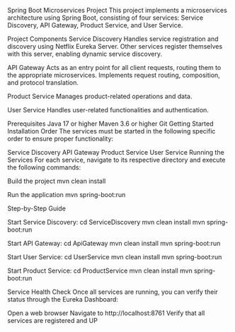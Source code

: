 Spring Boot Microservices Project
This project implements a microservices architecture using Spring Boot, consisting of four services: Service Discovery, API Gateway, Product Service, and User Service.

Project Components
Service Discovery
Handles service registration and discovery using Netflix Eureka Server. Other services register themselves with this server, enabling dynamic service discovery.

API Gateway
Acts as an entry point for all client requests, routing them to the appropriate microservices. Implements request routing, composition, and protocol translation.

Product Service
Manages product-related operations and data.

User Service
Handles user-related functionalities and authentication.

Prerequisites
Java 17 or higher
Maven 3.6 or higher
Git
Getting Started
Installation Order
The services must be started in the following specific order to ensure proper functionality:

Service Discovery
API Gateway
Product Service
User Service
Running the Services
For each service, navigate to its respective directory and execute the following commands:

Build the project
mvn clean install

Run the application
mvn spring-boot:run

Step-by-Step Guide

Start Service Discovery:
cd ServiceDiscovery
mvn clean install
mvn spring-boot:run

Start API Gateway:
cd ApiGateway
mvn clean install
mvn spring-boot:run

Start User Service:
cd UserService
mvn clean install
mvn spring-boot:run

Start Product Service:
cd ProductService
mvn clean install
mvn spring-boot:run

Service Health Check
Once all services are running, you can verify their status through the Eureka Dashboard:

Open a web browser
Navigate to http://localhost:8761
Verify that all services are registered and UP
